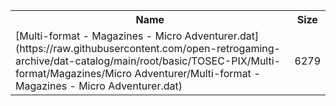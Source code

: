 <table>
<tr><th>Name</th><th>Size</th></tr>
<tr><td>
[Multi-format - Magazines - Micro Adventurer.dat](https://raw.githubusercontent.com/open-retrogaming-archive/dat-catalog/main/root/basic/TOSEC-PIX/Multi-format/Magazines/Micro Adventurer/Multi-format - Magazines - Micro Adventurer.dat)
</td><td>6279</td></tr>
</table>
